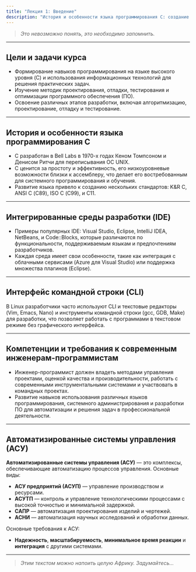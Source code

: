```yaml
---
title: "Лекция 1: Введение"
description: "История и особенности языка программирования C: создание в Bell Labs, ключевые стандарты (K&R C, ANSI C, C99, C11) и уникальные возможности, которые сделали C основой системного программирования и обучения."
---
```


> _Это невозможно понять, это необходимо запомнить._

***

## Цели и задачи курса

* Формирование навыков программирования на языке высокого уровня (C) и использования информационных технологий для решения практических задач.
* Изучение методик проектирования, отладки, тестирования и оптимизации программного обеспечения (ПО).
* Освоение различных этапов разработки, включая алгоритмизацию, проектирование, отладку и тестирование.

***

## История и особенности языка программирования C

* C разработан в Bell Labs в 1970-х годах Кеном Томпсоном и Денисом Ритчи для переписывания ОС UNIX.
* C ценится за простоту и эффективность, его низкоуровневые возможности близки к ассемблеру, что делает его востребованным для системного программирования и обучения.
* Развитие языка привело к созданию нескольких стандартов: K\&R C, ANSI C (С89), ISO C (С99), и C11.

***

## Интегрированные среды разработки (IDE)

* Примеры популярных IDE: Visual Studio, Eclipse, IntelliJ IDEA, NetBeans, и Code::Blocks, которые различаются по функциональности, поддерживаемым языкам и предпочтениям разработчиков.
* Каждая среда имеет свои особенности, такие как интеграция с облачными сервисами (Azure для Visual Studio) или поддержка множества плагинов (Eclipse).

***

## Интерфейс командной строки (CLI)

В Linux разработчики часто используют CLI и текстовые редакторы (Vim, Emacs, Nano) и инструменты командной строки (gcc, GDB, Make) для разработки, что позволяет работать с программами в текстовом режиме без графического интерфейса.

***

## Компетенции и требования к современным инженерам-программистам

* Инженер-программист должен владеть методами управления проектами, оценкой качества и производительности, работать с современными инструментальными системами и участвовать в командных проектах.
* Развитие навыков использования различных языков программирования, системного администрирования и разработки ПО для автоматизации и решения задач в профессиональной деятельности.

***

## Автоматизированные системы управления (АСУ)

**Автоматизированные системы управления (АСУ)** — это комплексы, обеспечивающие автоматизацию процессов управления. Основные виды:

* **АСУ предприятий (АСУП)** — управление производством и ресурсами.
* **АСУТП** — контроль и управление технологическими процессами с высокой точностью и минимальной задержкой.
* **САПР** — автоматизация проектирования изделий и чертежей.
* **АСНИ** — автоматизация научных исследований и обработки данных.

Основные требования к АСУ:

* **Надежность**, **масштабируемость**, **минимальное время реакции** и **интеграция** с другими системами.


***

> _Этим текстом можно напоить целую Африку. Задумайтесь..._
